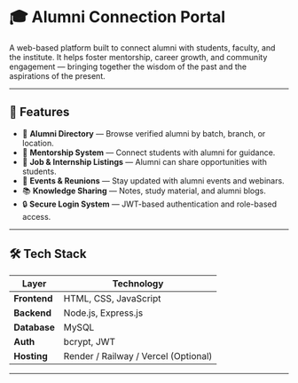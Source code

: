 # 🎓 Alumni Connection Portal

A web-based platform built to connect alumni with students, faculty, and the institute. It helps foster mentorship, career growth, and community engagement — bringing together the wisdom of the past and the aspirations of the present.

---

## 📌 Features

- 👤 **Alumni Directory** — Browse verified alumni by batch, branch, or location.
- 💬 **Mentorship System** — Connect students with alumni for guidance.
- 💼 **Job & Internship Listings** — Alumni can share opportunities with students.
- 📅 **Events & Reunions** — Stay updated with alumni events and webinars.
- 📚 **Knowledge Sharing** — Notes, study material, and alumni blogs.
- 🔒 **Secure Login System** — JWT-based authentication and role-based access.

---

## 🛠️ Tech Stack

| Layer        | Technology             |
|--------------|------------------------|
| **Frontend** | HTML, CSS, JavaScript  |
| **Backend**  | Node.js, Express.js    |
| **Database** | MySQL                  |
| **Auth**     | bcrypt, JWT            |
| **Hosting**  | Render / Railway / Vercel (Optional) |

---
